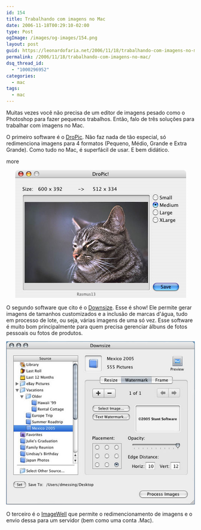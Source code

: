 ```yaml
---
id: 154
title: Trabalhando com imagens no Mac
date: 2006-11-18T00:29:10-02:00
type: Post
ogImage: /images/og-images/154.png
layout: post
guid: https://leonardofaria.net/2006/11/18/trabalhando-com-imagens-no-mac/
permalink: /2006/11/18/trabalhando-com-imagens-no-mac/
dsq_thread_id:
  - "1000296952"
categories:
  - mac
tags:
  - mac
---
```

Muitas vezes você não precisa de um editor de imagens pesado como o Photoshop para fazer pequenos trabalhos. Então, falo de três soluções para trabalhar com imagens no Mac.

O primeiro software é o [DroPic](http://www.kreynet.de/tools.html). Não faz nada de tão especial, só redimenciona imagens para 4 formatos (Pequeno, Médio, Grande e Extra Grande). Como tudo no Mac, é superfácil de usar. E bem didático.

<span className="hidden">more</span>

<center>
  <img id="image153" src="/wp-content/uploads/2006/11/macimg1.jpg" alt="DroPic" />
</center>

O segundo software que cito é o [Downsize](http://www.stuntsoftware.com/Downsize/). Esse é show! Ele permite gerar imagens de tamanhos customizados e a inclusão de marcas d'água, tudo em processo de lote, ou seja, várias imagens de uma só vez. Esse software é muito bom principalmente para quem precisa gerenciar álbuns de fotos pessoais ou fotos de produtos.  


<center>
  <img id="image156" src="/wp-content/uploads/2006/11/macimg2.jpg" alt="Downsize" />
</center>

O terceiro é o [ImageWell](http://xtralean.com/IWOverview.html) que permite o redimencionamento de imagens e o envio dessa para um servidor (bem como uma conta .Mac).
